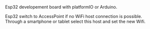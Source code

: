 Esp32 developement board with platformIO or Arduino.

Esp32 switch to AccessPoint if no WiFi host connection is possible.
Through a smartphone or tablet select this host and set the new Wifi.
